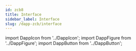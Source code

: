 ```yaml
---
id: zcb8
title: Interface
sidebar_label: Interface
slug: /dapp-zcb/interface
---
```


import DappIcon from '../DappIcon';
import DappFigure from '../DappFigure';
import DappButton from '../DappButton';
